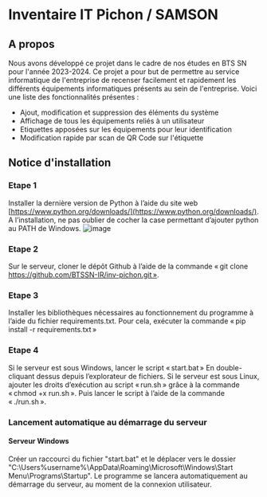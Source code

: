 # Inventaire IT Pichon / SAMSON

## A propos

Nous avons développé ce projet dans le cadre de nos études en BTS SN pour l'année 2023-2024. Ce projet a pour but de permettre au service informatique de l'entreprise de recenser facilement et rapidement les différents équipements informatiques présents au sein de l'entreprise. Voici une liste des fonctionnalités présentes :

* Ajout, modification et suppression des éléments du système
* Affichage de tous les équipements reliés à un utilisateur
* Etiquettes apposées sur les équipements pour leur identification
* Modification rapide par scan de QR Code sur l'étiquette

## Notice d'installation

### Etape 1
Installer la dernière version de Python à l’aide du site web [https://www.python.org/downloads/](https://www.python.org/downloads/). A l’installation, ne pas oublier de cocher la case permettant d’ajouter python au PATH de Windows. 
![image](https://github.com/BTSSN-IR/inv-pichon/assets/61947142/bb4b4ae5-dc5b-47cd-b8f2-521c9b1225b8)

### Etape 2 
Sur le serveur, cloner le dépôt Github à l’aide de la commande « git clone https://github.com/BTSSN-IR/inv-pichon.git ». 

### Etape 3 
Installer les bibliothèques nécessaires au fonctionnement du programme à l’aide du fichier requirements.txt. 
Pour cela, exécuter la commande « pip install -r requirements.txt »  

### Etape 4 
Si le serveur est sous Windows, lancer le script « start.bat » En double-cliquant dessus depuis l’explorateur de fichiers. 
Si le serveur est sous Linux, ajouter les droits d’exécution au script « run.sh » grâce à la commande « chmod +x run.sh ». Puis lancer le script à l’aide de la commande « ./run.sh ». 

### Lancement automatique au démarrage du serveur

#### Serveur Windows

Créer un raccourci du fichier "start.bat" et le déplacer vers le dossier "C:\Users\%username%\AppData\Roaming\Microsoft\Windows\Start Menu\Programs\Startup". Le programme se lancera automatiquement au démarrage du serveur, au moment de la connexion utilisateur.
